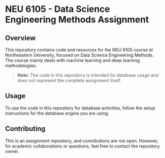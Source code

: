# NEU 6105 - Data Science Engineering Methods Assignment

## Overview

This repository contains code and resources for the NEU 6105 course at Northeastern University, focused on Data Science Engineering Methods. The course mainly deals with machine learning and deep learning methodologies.

> **Note:** The code in this repository is intended for database usage and does not represent the complete assignment itself.

## Usage

To use the code in this repository for database activities, follow the setup instructions for the database engine you are using.

## Contributing

This is an assignment repository, and contributions are not open. However, for academic collaborations or questions, feel free to contact the repository owner.
